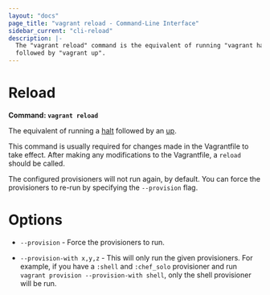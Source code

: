 ```yaml
---
layout: "docs"
page_title: "vagrant reload - Command-Line Interface"
sidebar_current: "cli-reload"
description: |-
  The "vagrant reload" command is the equivalent of running "vagrant halt"
  followed by "vagrant up".
---
```


# Reload

**Command: `vagrant reload`**

The equivalent of running a [halt](/docs/cli/halt.html) followed by an
[up](/docs/cli/up.html).

This command is usually required for changes made in the Vagrantfile to
take effect. After making any modifications to the Vagrantfile, a `reload`
should be called.

The configured provisioners will not run again, by default. You can force
the provisioners to re-run by specifying the `--provision` flag.

# Options

* `--provision` - Force the provisioners to run.

* `--provision-with x,y,z` - This will only run the given provisioners. For
  example, if you have a `:shell` and `:chef_solo` provisioner and run
  `vagrant provision --provision-with shell`, only the shell provisioner will
  be run.
